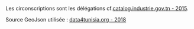 Les circonscriptions sont les délégations cf.[catalog.industrie.gov.tn - 2015](http://catalog.industrie.gov.tn/dataset/tn-decoupage-administratif-de-la-tunisie/resource/1b7e3eba-b178-4902-83db-ef46f26e98a0).

Source GeoJson utilisée : [data4tunisia.org - 2018](https://www.data4tunisia.org/fr/datasets/decoupage-de-la-tunisie-geojson-et-shapefile/)
